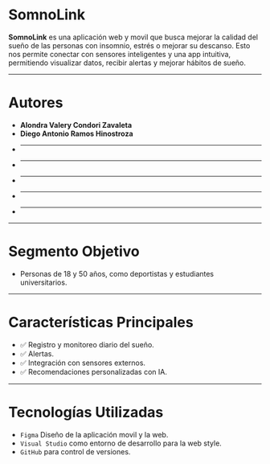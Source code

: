# SomnoLink

**SomnoLink** es una aplicación web y movil que busca mejorar la calidad del sueño de las personas con insomnio, estrés o mejorar su descanso. Esto nos permite conectar con sensores inteligentes y una app intuitiva, permitiendo visualizar datos, recibir alertas y mejorar hábitos de sueño.

____________
             
# Autores
           
- **Alondra Valery Condori Zavaleta**
- **Diego Antonio Ramos Hinostroza**
- ****
- ****
- ****
- ****
- ****
___________

# Segmento Objetivo 

- Personas de 18 y 50 años, como deportistas y estudiantes universitarios.

___________

# Características Principales

- ✅ Registro y monitoreo diario del sueño.
- ✅ Alertas.
- ✅ Integración con sensores externos.
- ✅ Recomendaciones personalizadas con IA.

___________

# Tecnologías Utilizadas

- `Figma` Diseño de la aplicación movil y la web.
- `Visual Studio` como entorno de desarrollo para la web style.
- `GitHub` para control de versiones.


